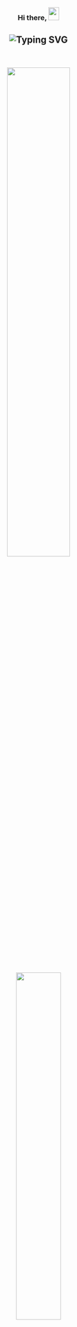 <h3 align="center">
 Hi there, <img src="https://media.giphy.com/media/hvRJCLFzcasrR4ia7z/giphy.gif" width="25px" height="30px" />
</h3>

 <h2 align="center">
 
 ![Typing SVG](https://readme-typing-svg.herokuapp.com?font=firacode&color=%235BCDEC&size=26&duration=2500&center=true&vCenter=true&lines=Frontend+web+developer;loves+Errors;and+Adventures)
 
</h2>

 <br>
 
 <p align="center">
<img src="https://github-readme-streak-stats.herokuapp.com/?user=pushkardangi&" width="54%" />
<img src="https://github-readme-stats.vercel.app/api/top-langs/?username=pushkardangi&layout=compact" width="45.5%"/>
<p>
 
 <br>

<div>
 
 <p> Hi there! My name is Pushkar Dangi and I'm a Bachelor's student who loves working with React. I have experience with HTML, CSS, and JavaScript, and loves exprimenting with new things. </p>
 
<p> Oh, and before I forget - I have a little joke for you. Why do programmers prefer dark mode? Because light attracts bugs! </p>
 
<p> In all seriousness though, I'm passionate about building meaningful projects with React and I'm eager to collaborate with others who share that passion. If you're interested in working on a project together, feel free to reach out to me at pushkardangi746@gmail.com. So don't hesitate to drop me a line if you have a project in mind. I can't wait to hear from you. </p>
</div>

<br>
 
<div align="center">
 
 <h3> Lets connect </h3>

[![LinkedIn](https://img.shields.io/badge/linkedin-%230077B5.svg?style=for-the-badge&logo=linkedin&logoColor=white)](https://www.linkedin.com/in/pushkardangi/)
 <a href="mailto:pushkardangi.com"> ![Gmail](https://img.shields.io/badge/Gmail-D14836?style=for-the-badge&logo=gmail&logoColor=white) </a>
 
</div>

<br>

<table align="center">
<tr>  
 <td>
  
![HTML5](https://img.shields.io/badge/html5-%23E34F26.svg?style=for-the-badge&logo=html5&logoColor=white)
![CSS3](https://img.shields.io/badge/css3-%231572B6.svg?style=for-the-badge&logo=css3&logoColor=white)
![JavaScript](https://img.shields.io/badge/javascript-%23323330.svg?style=for-the-badge&logo=javascript&logoColor=%23F7DF1E)
![React](https://img.shields.io/badge/react-%2320232a.svg?style=for-the-badge&logo=react&logoColor=%2361DAFB)
![TailwindCSS](https://img.shields.io/badge/tailwindcss-%2338B2AC.svg?style=for-the-badge&logo=tailwind-css&logoColor=white)
![Bootstrap](https://img.shields.io/badge/bootstrap-%23563D7C.svg?style=for-the-badge&logo=bootstrap&logoColor=white)
![Git](https://img.shields.io/badge/git-%23F05033.svg?style=for-the-badge&logo=git&logoColor=white)
  
</td></tr>
<tr><td>
     
![C](https://img.shields.io/badge/c-%2300599C.svg?style=for-the-badge&logo=c&logoColor=white)
![C++](https://img.shields.io/badge/c++-%2300599C.svg?style=for-the-badge&logo=c%2B%2B&logoColor=white)
![Python](https://img.shields.io/badge/python-3670A0?style=for-the-badge&logo=python&logoColor=ffdd54)
![MySQL](https://img.shields.io/badge/mysql-%2300f.svg?style=for-the-badge&logo=mysql&logoColor=white)
![Visual Studio Code](https://img.shields.io/badge/Visual%20Studio%20Code-0078d7.svg?style=for-the-badge&logo=visual-studio-code&logoColor=white)
![Notion](https://img.shields.io/badge/Notion-%23000000.svg?style=for-the-badge&logo=notion&logoColor=white)
![Canva](https://img.shields.io/badge/Canva-%2300C4CC.svg?style=for-the-badge&logo=Canva&logoColor=white)
   
</td></tr>
</table>
